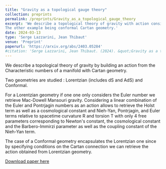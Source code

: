 ```yaml
---
title: "Gravity as a topological gauge theory"
collection: preprints
permalink: /preprints/Gravity_as_a_topological_gauge_theory
excerpt: 'We describe a topological theory of gravity with action consisting of a linear combination of the Euler and Pontrjagin numbers of the Manifold. Two examples are studied, the first being a Lorentzian Cartan geometry (dS and AdS spacetimes are particular cases).
The other example being conformal Cartan geometry.'
date: 2024-03-13
type: 'Serge Lazzarini, Jean Thibaut'
venue: 'Preprint'
paperurl: 'https://arxiv.org/abs/2403.05284'
#citation: 'Serge Lazzarini, Jean Thibaut. (2024). &quot;Gravity as a topological gauge theory.&quot; <i>Preprint </i>. 1(1).'
---
```

We describe a topological theory of gravity by building an action from the Characteristic numbers of a manifold with Cartan geometry. 

Two geometries are studied : Lorentzian (includes dS and AdS) and Conformal.

For a Lorentzian geometry if one one only considers the Euler number we retrieve Mac-Dowell Mansouri gravity. Considering a linear combination of the Euler and Pontrjagin numbers as an action allows to retrieve the Holst term as well as a cosmological constant and Nieh-Yan, Pontrjagin, and Euler terms relative to spacetime curvature R and torsion T with only 4 free parameters corresponding to Newton's constant, the cosmological constant and the Barbero-Immirzi parameter as well as the coupling constant of the Nieh-Yan term.

The case of a Conformal geometry encapsulates the Lorentzian one since by specifying conditions on the Cartan connection we can retrieve the action obtained from Lorentzian geometry.

 [Download paper here](https://arxiv.org/pdf/2403.05284.pdf)

<!-- Recommended citation: Your Name, You. (2009). "Paper Title Number 1." <i>Journal 1</i>. 1(1). -->